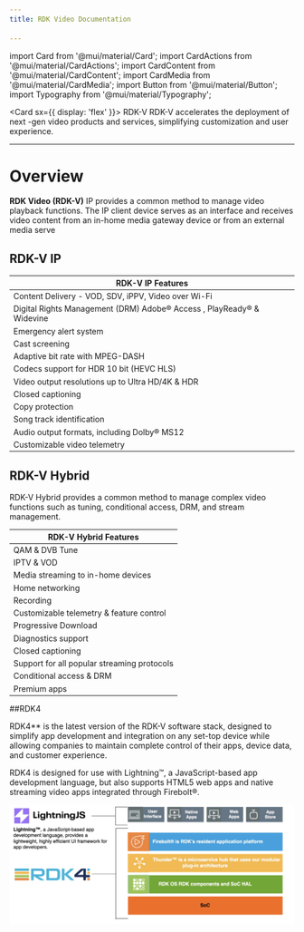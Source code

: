 ```yaml
---
title: RDK Video Documentation

---
```


<!-- External component -->
import Card from '@mui/material/Card';
import CardActions from '@mui/material/CardActions';
import CardContent from '@mui/material/CardContent';
import CardMedia from '@mui/material/CardMedia';
import Button from '@mui/material/Button';
import Typography from '@mui/material/Typography';


<Card sx={{ display: 'flex' }}>
      <CardMedia
        component="img"
        height="240"
        image="https://source.unsplash.com/random?video"
      />
      <CardContent>
        <Typography gutterBottom variant="h5" component="div">
          RDK-V
        </Typography>
        <Typography variant="body2" color="text.secondary">
          RDK-V accelerates the deployment of next -gen video products and services, simplifying customization and user experience.
        </Typography>
      </CardContent>
</Card>

---



# Overview

**RDK Video (RDK-V)** IP provides a common method to manage video playback functions. The IP client device serves as an interface and receives video content from an in-home media gateway device or from an external media serve

## RDK-V IP

| **RDK-V IP Features**                                        |
| ------------------------------------------------------------ |
| Content  Delivery - VOD, SDV, iPPV, Video over Wi-Fi         |
| Digital Rights Management  (DRM)   Adobe® Access , PlayReady® & Widevine |
| Emergency alert system                                       |
| Cast screening                                               |
| Adaptive bit rate with MPEG-DASH                             |
| Codecs support for HDR 10 bit  (HEVC HLS)                    |
| Video output resolutions up to  Ultra HD/4K & HDR            |
| Closed captioning                                            |
| Copy protection                                              |
| Song track identification                                    |
| Audio output formats, including  Dolby® MS12                 |
| Customizable video telemetry                                 |

## RDK-V Hybrid

RDK-V Hybrid provides a common method to manage complex video functions such as tuning, conditional access, DRM, and stream management.

| RDK-V Hybrid Features                        |
| -------------------------------------------- |
| QAM & DVB  Tune                              |
| IPTV & VOD                                   |
| Media streaming to in-home devices           |
| Home networking                              |
| Recording                                    |
| Customizable telemetry &  feature control    |
| Progressive Download                         |
| Diagnostics support                          |
| Closed captioning                            |
| Support for all popular streaming  protocols |
| Conditional access & DRM                     |
| Premium apps                                 |

##RDK4

RDK4** is the latest version of the RDK-V software stack, designed to simplify app development and integration on any set-top device while allowing companies to maintain complete control of their apps, device data, and customer experience.

RDK4 is designed for use with Lightning™, a JavaScript-based app development language, but also supports HTML5 web apps and native streaming video apps integrated through Firebolt®.

![RDK](images/RDK-img1.jpg)
